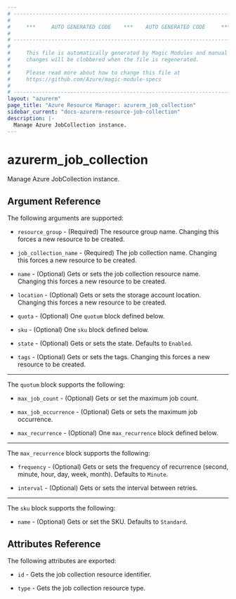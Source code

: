 ```yaml
---
# ----------------------------------------------------------------------------
#
#     ***     AUTO GENERATED CODE    ***    AUTO GENERATED CODE     ***
#
# ----------------------------------------------------------------------------
#
#     This file is automatically generated by Magic Modules and manual
#     changes will be clobbered when the file is regenerated.
#
#     Please read more about how to change this file at
#     https://github.com/Azure/magic-module-specs
#
# ----------------------------------------------------------------------------
layout: "azurerm"
page_title: "Azure Resource Manager: azurerm_job_collection"
sidebar_current: "docs-azurerm-resource-job-collection"
description: |-
  Manage Azure JobCollection instance.
---
```


# azurerm_job_collection

Manage Azure JobCollection instance.


## Argument Reference

The following arguments are supported:

* `resource_group` - (Required) The resource group name. Changing this forces a new resource to be created.

* `job_collection_name` - (Required) The job collection name. Changing this forces a new resource to be created.

* `name` - (Optional) Gets or sets the job collection resource name. Changing this forces a new resource to be created.

* `location` - (Optional) Gets or sets the storage account location. Changing this forces a new resource to be created.

* `quota` - (Optional) One `quotum` block defined below.

* `sku` - (Optional) One `sku` block defined below.

* `state` - (Optional) Gets or sets the state. Defaults to `Enabled`.

* `tags` - (Optional) Gets or sets the tags. Changing this forces a new resource to be created.

---

The `quotum` block supports the following:

* `max_job_count` - (Optional) Gets or set the maximum job count.

* `max_job_occurrence` - (Optional) Gets or sets the maximum job occurrence.

* `max_recurrence` - (Optional) One `max_recurrence` block defined below.


---

The `max_recurrence` block supports the following:

* `frequency` - (Optional) Gets or sets the frequency of recurrence (second, minute, hour, day, week, month). Defaults to `Minute`.

* `interval` - (Optional) Gets or sets the interval between retries.

---

The `sku` block supports the following:

* `name` - (Optional) Gets or set the SKU. Defaults to `Standard`.

## Attributes Reference

The following attributes are exported:

* `id` - Gets the job collection resource identifier.

* `type` - Gets the job collection resource type.
